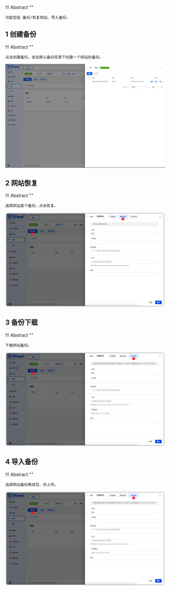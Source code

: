 
!!! Abstract ""

    功能包括 备份/恢复网站、导入备份。

## 1 创建备份

!!! Abstract ""

    点击创建备份，会在默认备份目录下创建一个网站的备份。
    
![img.png](../../img/websites/backup_list.png)
    
## 2 网站恢复

!!! Abstract ""

    选择网站某个备份，点击恢复。

![img.png](../../img/websites/static_create.png)

## 3 备份下载

!!! Abstract ""

    下载网站备份。

![img.png](../../img/websites/proxy_create.png)

## 4 导入备份

!!! Abstract ""

    选择网站备份离线包，并上传。

![img.png](../../img/websites/proxy_create.png)
